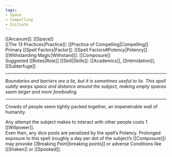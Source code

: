 ```yaml
---
tags:
- Space
- Compelling
- Initiate
---
```


[[Arcanum]]: [[Space]]\
[[The 13 Practices|Practice]]: [[Practice of Compelling|Compelling]]\
Primary [[Spell Factors|Factor]]: [[Spell Factors#Potency|Potency]]\
[[Withstanding Magic|Withstand]]: [[Composure]]\
Suggested [[Rotes|Rote]] [[Skill|Skills]]: [[Academics]], [[Intimidation]], [[Subterfuge]]

---

_Boundaries and barriers are a lie, but it is sometimes useful to lie. This spell subtly warps space and distance around the subject, making empty spaces seem larger and more foreboding._

---

Crowds of people seem tightly packed together, an impenetrable wall of humanity.

Any attempt the subject makes to interact with other people costs 1 [[Willpower]].\
Even then, any dice pools are penalized by the spell’s Potency. Prolonged exposure to this spell (roughly a day per dot of the subject’s [[Composure]]) may provoke [[Breaking Point|breaking points]] or adverse Conditions like [[Shaken]] or [[Spooked]].